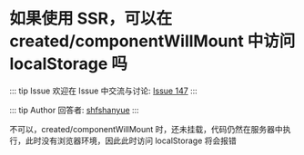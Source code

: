# 如果使用 SSR，可以在 created/componentWillMount 中访问 localStorage 吗



::: tip Issue 
 欢迎在 Issue 中交流与讨论: [Issue 147](https://github.com/shfshanyue/Daily-Question/issues/147) 
:::

::: tip Author 
回答者: [shfshanyue](https://github.com/shfshanyue) 
:::

不可以，created/componentWillMount 时，还未挂载，代码仍然在服务器中执行，此时没有浏览器环境，因此此时访问 localStorage 将会报错